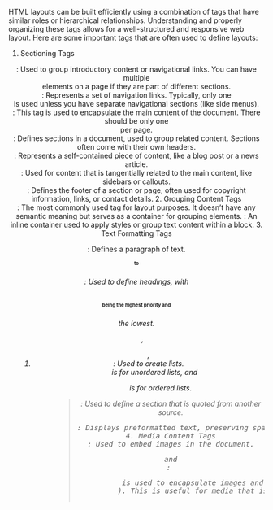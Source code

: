 HTML layouts can be built efficiently using a combination of tags that have similar roles or hierarchical relationships. Understanding and properly organizing these tags allows for a well-structured and responsive web layout. Here are some important tags that are often used to define layouts:

1. Sectioning Tags
<header>: Used to group introductory content or navigational links. You can have multiple <header> elements on a page if they are part of different sections.
<nav>: Represents a set of navigation links. Typically, only one <nav> is used unless you have separate navigational sections (like side menus).
<main>: This tag is used to encapsulate the main content of the document. There should be only one <main> per page.
<section>: Defines sections in a document, used to group related content. Sections often come with their own headers.
<article>: Represents a self-contained piece of content, like a blog post or a news article.
<aside>: Used for content that is tangentially related to the main content, like sidebars or callouts.
<footer>: Defines the footer of a section or page, often used for copyright information, links, or contact details.
2. Grouping Content Tags
<div>: The most commonly used tag for layout purposes. It doesn’t have any semantic meaning but serves as a container for grouping elements.
<span>: An inline container used to apply styles or group text content within a block.
3. Text Formatting Tags
<p>: Defines a paragraph of text.
<h1> to <h6>: Used to define headings, with <h1> being the highest priority and <h6> the lowest.
<ul>, <ol>, <li>: Used to create lists. <ul> is for unordered lists, and <ol> is for ordered lists.
<blockquote>: Used to define a section that is quoted from another source.
<pre>: Displays preformatted text, preserving spaces and line breaks.
4. Media Content Tags
<img>: Used to embed images in the document.
<figure> and <figcaption>: <figure> is used to encapsulate images and their captions (using <figcaption>). This is useful for media that is related to the content but not part of the main text.
<audio> and <video>: For embedding multimedia.
5. Layout Using Similar Tags
You can use combinations of these tags to create complex and organized layouts:

Using <div>: The <div> tag is a go-to for grouping content and applying styles. For example:

html
Copy code
<div class="container">
  <header>
    <h1>Website Title</h1>
    <nav>Navigation Links</nav>
  </header>
  <main>
    <section>
      <h2>Section Title</h2>
      <p>Section content goes here.</p>
    </section>
    <aside>Related content or ads</aside>
  </main>
  <footer>Footer content</footer>
</div>
Using Semantic Tags for Better Structure:

html
Copy code
<header>
  <h1>My Blog</h1>
  <nav>Home | About | Contact</nav>
</header>
<main>
  <article>
    <h2>Article Title</h2>
    <p>This is the content of the article...</p>
  </article>
  <aside>Related Articles</aside>
</main>
<footer>Footer Information</footer>
Benefits of Using Semantic Tags
Improved Readability: Your code becomes more understandable for developers and search engines.
SEO and Accessibility: Search engines and assistive technologies can better interpret and navigate your content.
Consistent Styling: Grouping similar tags allows for easier CSS styling and layout management.


To understand more about layouts checkout Master CSS folder under layouts.

There we have talked about all kinds of layouts

1. Using HTML Tables (Try not to use)

2. CSS Float Property

3. CSS Framework (Tailwind/Bootstrap)
   >We will understand the basics of Bootstrap but master Tailwind

4. CSS FLexbox & Grids

5. Using DIV
